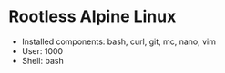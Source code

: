 # Rootless Alpine Linux
* Installed components: bash, curl, git, mc, nano, vim
* User: 1000
* Shell: bash
